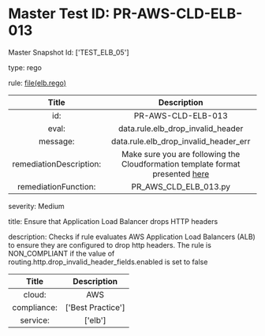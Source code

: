 



# Master Test ID: PR-AWS-CLD-ELB-013


Master Snapshot Id: ['TEST_ELB_05']

type: rego

rule: [file(elb.rego)]  
  
  
  
  

|Title|Description|
| :---: | :---: |
|id: |PR-AWS-CLD-ELB-013|
|eval: |data.rule.elb_drop_invalid_header|
|message: |data.rule.elb_drop_invalid_header_err|
|remediationDescription: |Make sure you are following the Cloudformation template format presented <a href='https://docs.aws.amazon.com/AWSCloudFormation/latest/UserGuide/aws-properties-elasticloadbalancingv2-loadbalancer-loadbalancerattributes.html' target='_blank'>here</a>|
|remediationFunction: |PR_AWS_CLD_ELB_013.py|


severity: Medium

title: Ensure that Application Load Balancer drops HTTP headers

description: Checks if rule evaluates AWS Application Load Balancers (ALB) to ensure they are configured to drop http headers. The rule is NON_COMPLIANT if the value of routing.http.drop_invalid_header_fields.enabled is set to false  
  
  

|Title|Description|
| :---: | :---: |
|cloud: |AWS|
|compliance: |['Best Practice']|
|service: |['elb']|



[file(elb.rego)]: https://github.com/prancer-io/prancer-compliance-test/tree/master/aws/cloud/elb.rego
